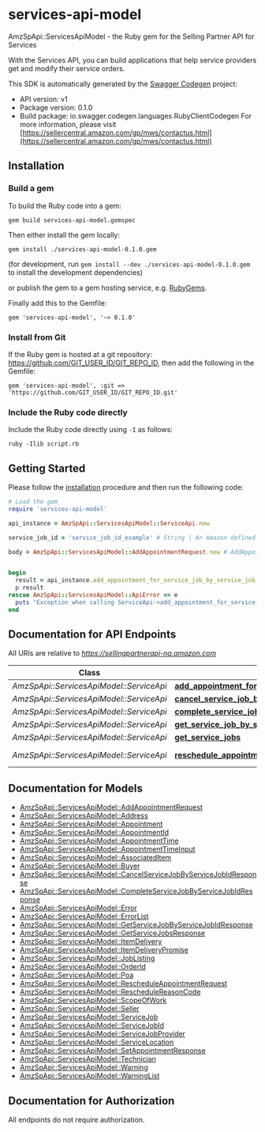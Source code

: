 # services-api-model

AmzSpApi::ServicesApiModel - the Ruby gem for the Selling Partner API for Services

With the Services API, you can build applications that help service providers get and modify their service orders.

This SDK is automatically generated by the [Swagger Codegen](https://github.com/swagger-api/swagger-codegen) project:

- API version: v1
- Package version: 0.1.0
- Build package: io.swagger.codegen.languages.RubyClientCodegen
For more information, please visit [https://sellercentral.amazon.com/gp/mws/contactus.html](https://sellercentral.amazon.com/gp/mws/contactus.html)

## Installation

### Build a gem

To build the Ruby code into a gem:

```shell
gem build services-api-model.gemspec
```

Then either install the gem locally:

```shell
gem install ./services-api-model-0.1.0.gem
```
(for development, run `gem install --dev ./services-api-model-0.1.0.gem` to install the development dependencies)

or publish the gem to a gem hosting service, e.g. [RubyGems](https://rubygems.org/).

Finally add this to the Gemfile:

    gem 'services-api-model', '~> 0.1.0'

### Install from Git

If the Ruby gem is hosted at a git repository: https://github.com/GIT_USER_ID/GIT_REPO_ID, then add the following in the Gemfile:

    gem 'services-api-model', :git => 'https://github.com/GIT_USER_ID/GIT_REPO_ID.git'

### Include the Ruby code directly

Include the Ruby code directly using `-I` as follows:

```shell
ruby -Ilib script.rb
```

## Getting Started

Please follow the [installation](#installation) procedure and then run the following code:
```ruby
# Load the gem
require 'services-api-model'

api_instance = AmzSpApi::ServicesApiModel::ServiceApi.new

service_job_id = 'service_job_id_example' # String | An Amazon defined service job identifier.

body = AmzSpApi::ServicesApiModel::AddAppointmentRequest.new # AddAppointmentRequest | Add appointment operation input details.


begin
  result = api_instance.add_appointment_for_service_job_by_service_job_id(service_job_id, body)
  p result
rescue AmzSpApi::ServicesApiModel::ApiError => e
  puts "Exception when calling ServiceApi->add_appointment_for_service_job_by_service_job_id: #{e}"
end

```

## Documentation for API Endpoints

All URIs are relative to *https://sellingpartnerapi-na.amazon.com*

Class | Method | HTTP request | Description
------------ | ------------- | ------------- | -------------
*AmzSpApi::ServicesApiModel::ServiceApi* | [**add_appointment_for_service_job_by_service_job_id**](docs/ServiceApi.md#add_appointment_for_service_job_by_service_job_id) | **POST** /service/v1/serviceJobs/{serviceJobId}/appointments | 
*AmzSpApi::ServicesApiModel::ServiceApi* | [**cancel_service_job_by_service_job_id**](docs/ServiceApi.md#cancel_service_job_by_service_job_id) | **PUT** /service/v1/serviceJobs/{serviceJobId}/cancellations | 
*AmzSpApi::ServicesApiModel::ServiceApi* | [**complete_service_job_by_service_job_id**](docs/ServiceApi.md#complete_service_job_by_service_job_id) | **PUT** /service/v1/serviceJobs/{serviceJobId}/completions | 
*AmzSpApi::ServicesApiModel::ServiceApi* | [**get_service_job_by_service_job_id**](docs/ServiceApi.md#get_service_job_by_service_job_id) | **GET** /service/v1/serviceJobs/{serviceJobId} | 
*AmzSpApi::ServicesApiModel::ServiceApi* | [**get_service_jobs**](docs/ServiceApi.md#get_service_jobs) | **GET** /service/v1/serviceJobs | 
*AmzSpApi::ServicesApiModel::ServiceApi* | [**reschedule_appointment_for_service_job_by_service_job_id**](docs/ServiceApi.md#reschedule_appointment_for_service_job_by_service_job_id) | **POST** /service/v1/serviceJobs/{serviceJobId}/appointments/{appointmentId} | 


## Documentation for Models

 - [AmzSpApi::ServicesApiModel::AddAppointmentRequest](docs/AddAppointmentRequest.md)
 - [AmzSpApi::ServicesApiModel::Address](docs/Address.md)
 - [AmzSpApi::ServicesApiModel::Appointment](docs/Appointment.md)
 - [AmzSpApi::ServicesApiModel::AppointmentId](docs/AppointmentId.md)
 - [AmzSpApi::ServicesApiModel::AppointmentTime](docs/AppointmentTime.md)
 - [AmzSpApi::ServicesApiModel::AppointmentTimeInput](docs/AppointmentTimeInput.md)
 - [AmzSpApi::ServicesApiModel::AssociatedItem](docs/AssociatedItem.md)
 - [AmzSpApi::ServicesApiModel::Buyer](docs/Buyer.md)
 - [AmzSpApi::ServicesApiModel::CancelServiceJobByServiceJobIdResponse](docs/CancelServiceJobByServiceJobIdResponse.md)
 - [AmzSpApi::ServicesApiModel::CompleteServiceJobByServiceJobIdResponse](docs/CompleteServiceJobByServiceJobIdResponse.md)
 - [AmzSpApi::ServicesApiModel::Error](docs/Error.md)
 - [AmzSpApi::ServicesApiModel::ErrorList](docs/ErrorList.md)
 - [AmzSpApi::ServicesApiModel::GetServiceJobByServiceJobIdResponse](docs/GetServiceJobByServiceJobIdResponse.md)
 - [AmzSpApi::ServicesApiModel::GetServiceJobsResponse](docs/GetServiceJobsResponse.md)
 - [AmzSpApi::ServicesApiModel::ItemDelivery](docs/ItemDelivery.md)
 - [AmzSpApi::ServicesApiModel::ItemDeliveryPromise](docs/ItemDeliveryPromise.md)
 - [AmzSpApi::ServicesApiModel::JobListing](docs/JobListing.md)
 - [AmzSpApi::ServicesApiModel::OrderId](docs/OrderId.md)
 - [AmzSpApi::ServicesApiModel::Poa](docs/Poa.md)
 - [AmzSpApi::ServicesApiModel::RescheduleAppointmentRequest](docs/RescheduleAppointmentRequest.md)
 - [AmzSpApi::ServicesApiModel::RescheduleReasonCode](docs/RescheduleReasonCode.md)
 - [AmzSpApi::ServicesApiModel::ScopeOfWork](docs/ScopeOfWork.md)
 - [AmzSpApi::ServicesApiModel::Seller](docs/Seller.md)
 - [AmzSpApi::ServicesApiModel::ServiceJob](docs/ServiceJob.md)
 - [AmzSpApi::ServicesApiModel::ServiceJobId](docs/ServiceJobId.md)
 - [AmzSpApi::ServicesApiModel::ServiceJobProvider](docs/ServiceJobProvider.md)
 - [AmzSpApi::ServicesApiModel::ServiceLocation](docs/ServiceLocation.md)
 - [AmzSpApi::ServicesApiModel::SetAppointmentResponse](docs/SetAppointmentResponse.md)
 - [AmzSpApi::ServicesApiModel::Technician](docs/Technician.md)
 - [AmzSpApi::ServicesApiModel::Warning](docs/Warning.md)
 - [AmzSpApi::ServicesApiModel::WarningList](docs/WarningList.md)


## Documentation for Authorization

 All endpoints do not require authorization.

